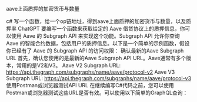 aave上面质押的加密货币与数量

c# 写一个函数，给一个op链地址，得到aave上面质押的加密货币与数量，以及质押率
ChatGPT
要编写一个函数来获取给定的 Aave 借贷协议上的质押信息，你可以使用 Aave 的 Subgraph API 来实现这个功能。Subgraph API 允许你查询 Aave 的智能合约数据，包括用户的质押信息。以下是一个简单的示例函数，假设你已经有了 Aave 的 Subgraph API 的访问权限：
确认最新的Aave Subgraph URL
首先，确认您使用的是最新的Aave Subgraph API URL。Aave通常有多个版本，常用的是V2和V3。
Aave V2 Subgraph URL: https://api.thegraph.com/subgraphs/name/aave/protocol-v2
Aave V3 Subgraph URL: https://api.thegraph.com/subgraphs/name/aave/protocol-v3
使用Postman或浏览器测试API URL
在继续编写C#代码之前，您可以使用Postman或浏览器测试这些URL是否有效。可以使用以下简单的GraphQL查询：

